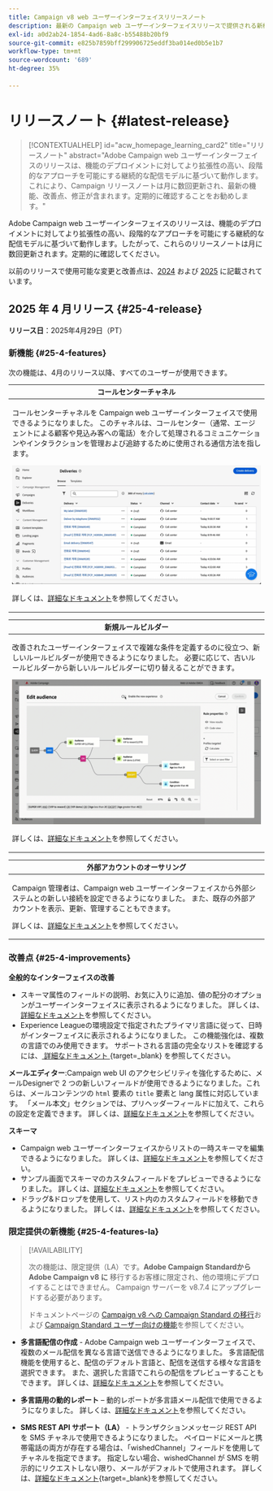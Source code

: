 ```yaml
---
title: Campaign v8 web ユーザーインターフェイスリリースノート
description: 最新の Campaign web ユーザーインターフェイスリリースで提供される新機能について説明します
exl-id: a0d2ab24-1854-4ad6-8a8c-b55488b20bf9
source-git-commit: e825b7859bff299906725eddf3ba014ed0b5e1b7
workflow-type: tm+mt
source-wordcount: '689'
ht-degree: 35%

---
```


# リリースノート {#latest-release}

>[!CONTEXTUALHELP]
>id="acw_homepage_learning_card2"
>title="リリースノート"
>abstract="Adobe Campaign web ユーザーインターフェイスのリリースは、機能のデプロイメントに対してより拡張性の高い、段階的なアプローチを可能にする継続的な配信モデルに基づいて動作します。これにより、Campaign リリースノートは月に数回更新され、最新の機能、改善点、修正が含まれます。定期的に確認することをお勧めします。"

Adobe Campaign web ユーザーインターフェイスのリリースは、機能のデプロイメントに対してより拡張性の高い、段階的なアプローチを可能にする継続的な配信モデルに基づいて動作します。したがって、これらのリリースノートは月に数回更新されます。定期的に確認してください。

以前のリリースで使用可能な変更と改善点は、[2024](release-notes-24.md) および [2025](release-notes-25.md) に記載されています。

## 2025 年 4 月リリース {#25-4-release}

**リリース日**：2025年4月29日（PT）


### 新機能 {#25-4-features}

次の機能は、4月のリリース以降、すべてのユーザーが使用できます。

<table>
<thead>
<tr>
<th><strong>コールセンターチャネル</strong><br/></th>
</tr>
</thead>
<tbody>
<tr>
<td>
<p>コールセンターチャネルを Campaign web ユーザーインターフェイスで使用できるようになりました。 このチャネルは、コールセンター（通常、エージェントによる顧客や見込み客への電話）を介して処理されるコミュニケーションやインタラクションを管理および追跡するために使用される通信方法を指します。</p>
<img src="assets/do-not-localize/call-center.gif">
<p>詳しくは、<a href="../call-center/gs-call-center.md">詳細なドキュメント</a>を参照してください。</p>
</td>
</tr>
</tbody>
</table>

<table>
<thead>
<tr>
<th><strong>新規ルールビルダー</strong><br/></th>
</tr>
</thead>
<tbody>
<tr>
<td>
<p>改善されたユーザーインターフェイスで複雑な条件を定義するのに役立つ、新しいルールビルダーが使用できるようになりました。 必要に応じて、古いルールビルダーから新しいルールビルダーに切り替えることができます。</p>
<img src="assets/do-not-localize/rule-builder-release.gif">
<p>詳しくは、<a href="../query/query-modeler-overview.md">詳細なドキュメント</a>を参照してください。</p>
</td>
</tr>
</tbody>
</table>

<table>
<thead>
<tr>
<th><strong>外部アカウントのオーサリング</strong><br/></th>
</tr>
</thead>
<tbody>
<tr>
<td>
<p>Campaign 管理者は、Campaign web ユーザーインターフェイスから外部システムとの新しい接続を設定できるようになりました。
また、既存の外部アカウントを表示、更新、管理することもできます。</p>
<p>詳しくは、<a href="../administration/external-account.md">詳細なドキュメント</a>を参照してください。</p>
</td>
</tr>
</tbody>
</table>

### 改善点 {#25-4-improvements}

**全般的なインターフェイスの改善**

* スキーマ属性のフィールドの説明、お気に入りに追加、値の配分のオプションがユーザーインターフェイスに表示されるようになりました。 詳しくは、[詳細なドキュメント](../get-started/attributes.md)を参照してください。
* Experience Leagueの環境設定で指定されたプライマリ言語に従って、日時がインターフェイスに表示されるようになりました。 この機能強化は、複数の言語でのみ使用できます。 サポートされる言語の完全なリストを確認するには、[ 詳細なドキュメント ](https://experienceleague.adobe.com/ja/docs/core-services/interface/features/browser-language){target=_blank} を参照してください。

<!--
ko * Built-in options are now only visible in the list of options if the **Show advanced options** toggle is activated.
ko * The typology rules creation screen has been updated to facilitate the selection of the type of rule.
-->

**メールエディター**:Campaign web UI のアクセシビリティを強化するために、メールDesignerで 2 つの新しいフィールドが使用できるようになりました。これらは、メールコンテンツの `html` 要素の `title` 要素と lang 属性に対応しています。 「メール本文」セクションでは、プリヘッダーフィールドに加えて、これらの設定を定義できます。 詳しくは、[詳細なドキュメント](../email/metadata.md)を参照してください。

<!--
**Workflow**: You can now select an existing Javascript code in workflow properties or in a Javascript activity.    
-->

**スキーマ**

* Campaign web ユーザーインターフェイスからリストの一時スキーマを編集できるようになりました。 詳しくは、[詳細なドキュメント](../audience/manage-audience.md)を参照してください。
* サンプル画面でスキーマのカスタムフィールドをプレビューできるようになりました。 詳しくは、[詳細なドキュメント](../administration/custom-fields.md#add)を参照してください。
* ドラッグ&amp;ドロップを使用して、リスト内のカスタムフィールドを移動できるようになりました。 詳しくは、[詳細なドキュメント](../administration/custom-fields.md#add)を参照してください。


### 限定提供の新機能 {#25-4-features-la}

>[!AVAILABILITY]
>
>次の機能は、限定提供（LA）です。**Adobe Campaign StandardからAdobe Campaign v8 に** 移行するお客様に限定され、他の環境にデプロイすることはできません。 Campaign サーバーを v8.7.4 にアップグレードする必要があります。
>
>ドキュメントページの [Campaign v8 への Campaign Standard の移行](../rn/acs-migration.md)および [Campaign Standard ユーザー向けの機能](https://experienceleague.adobe.com/docs/experience-cloud/campaign/campaign-standard-migration-home.html?lang=ja)を参照してください。

* **多言語配信の作成** - Adobe Campaign web ユーザーインターフェイスで、複数のメール配信を異なる言語で送信できるようになりました。 多言語配信機能を使用すると、配信のデフォルト言語と、配信を送信する様々な言語を選択できます。 また、選択した言語でこれらの配信をプレビューすることもできます。 詳しくは、[詳細なドキュメント](../email/edit-content.md)を参照してください。

* **多言語用の動的レポート** – 動的レポートが多言語メール配信で使用できるようになりました。 詳しくは、[詳細なドキュメント](../reporting/global-reports.md)を参照してください。

* **SMS REST API サポート（LA）** - トランザクションメッセージ REST API を SMS チャネルで使用できるようになりました。 ペイロードにメールと携帯電話の両方が存在する場合は、「wishedChannel」フィールドを使用してチャネルを指定できます。 指定しない場合、wishedChannel が SMS を明示的にリクエストしない限り、メールがデフォルトで使用されます。 詳しくは、[詳細なドキュメント](https://experienceleague.adobe.com/ja/docs/experience-cloud/campaign/apis/managing-transactional-messages){target=_blank}を参照してください。

